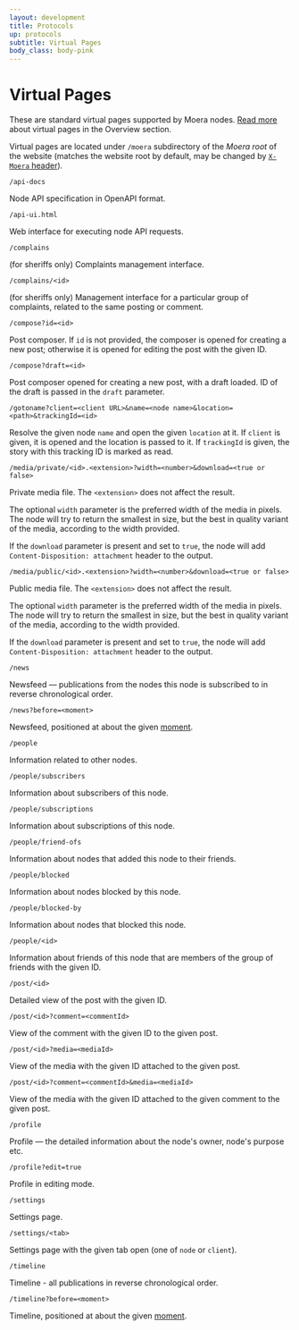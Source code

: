 ```yaml
---
layout: development
title: Protocols
up: protocols
subtitle: Virtual Pages
body_class: body-pink
---
```


# Virtual Pages

These are standard virtual pages supported by Moera nodes.
[Read more][1] about virtual pages in the Overview section.

Virtual pages are located under `/moera` subdirectory of the *Moera
root* of the website (matches the website root by default, may be
changed by [`X-Moera` header][2]).

`/api-docs`

Node API specification in OpenAPI format.

`/api-ui.html`

Web interface for executing node API requests.

`/complains`

(for sheriffs only) Complaints management interface.

`/complains/<id>`

(for sheriffs only) Management interface for a particular group of complaints,
related to the same posting or comment.

`/compose?id=<id>`

Post composer. If `id` is not provided, the composer is opened for
creating a new post; otherwise it is opened for editing the post with
the given ID.

`/compose?draft=<id>`

Post composer opened for creating a new post, with a draft loaded. ID of
the draft is passed in the `draft` parameter.

`/gotoname?client=<client URL>&name=<node name>&location=<path>&trackingId=<id>`

Resolve the given node `name` and open the given `location` at it. If `client` is
given, it is opened and the location is passed to it. If `trackingId` is given,
the story with this tracking ID is marked as read.

`/media/private/<id>.<extension>?width=<number>&download=<true or false>`

Private media file. The `<extension>` does not affect the result.

The optional `width` parameter is the preferred width of the media in pixels.
The node will try to return the smallest in size, but the best in quality variant
of the media, according to the width provided.

If the `download` parameter is present and set to `true`, the node will add
`Content-Disposition: attachment` header to the output.

`/media/public/<id>.<extension>?width=<number>&download=<true or false>`

Public media file. The `<extension>` does not affect the result.

The optional `width` parameter is the preferred width of the media in pixels.
The node will try to return the smallest in size, but the best in quality variant
of the media, according to the width provided.

If the `download` parameter is present and set to `true`, the node will add
`Content-Disposition: attachment` header to the output.

`/news`

Newsfeed — publications from the nodes this node is subscribed to in
reverse chronological order.

`/news?before=<moment>`

Newsfeed, positioned at about the given [moment][3].

`/people`

Information related to other nodes.

`/people/subscribers`

Information about subscribers of this node.

`/people/subscriptions`

Information about subscriptions of this node.

`/people/friend-ofs`

Information about nodes that added this node to their friends.

`/people/blocked`

Information about nodes blocked by this node.

`/people/blocked-by`

Information about nodes that blocked this node.

`/people/<id>`

Information about friends of this node that are members of the group of friends
with the given ID.

`/post/<id>`

Detailed view of the post with the given ID.

`/post/<id>?comment=<commentId>`

View of the comment with the given ID to the given post.

`/post/<id>?media=<mediaId>`

View of the media with the given ID attached to the given post.

`/post/<id>?comment=<commentId>&media=<mediaId>`

View of the media with the given ID attached to the given comment to the given post.

`/profile`

Profile — the detailed information about the node's owner, node's
purpose etc.

`/profile?edit=true`

Profile in editing mode.

`/settings`

Settings page.

`/settings/<tab>`

Settings page with the given tab open (one of `node` or `client`).

`/timeline`

Timeline - all publications in reverse chronological order.

`/timeline?before=<moment>`

Timeline, positioned at about the given [moment][3].

[1]: /overview/browser-extension.html
<!-- @IGNORE PREVIOUS: link -->
[2]: /development/protocols/headers.html
<!-- @IGNORE PREVIOUS: link -->
[3]: /development/protocols/moment.html
<!-- @IGNORE PREVIOUS: link -->
